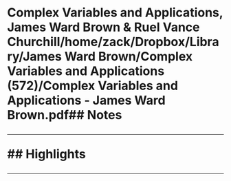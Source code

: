 # Complex Variables and Applications, James Ward Brown & Ruel Vance Churchill/home/zack/Dropbox/Library/James Ward Brown/Complex Variables and Applications (572)/Complex Variables and Applications - James Ward Brown.pdf## Notes<hr>## Highlights<hr>